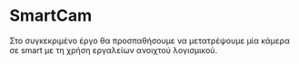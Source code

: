 # SmartCam
Στο συγκεκριμένο έργο θα προσπαθήσουμε να μετατρέψουμε μία κάμερα σε smart με τη χρήση εργαλείων  ανοιχτού λογισμικού.
